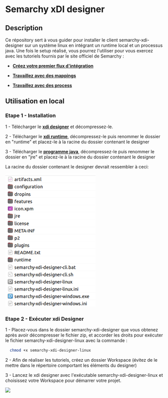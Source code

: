 
#  Semarchy xDI designer

## Description

Ce répository sert à vous guider pour installer le client semarchy-xdi-designer sur un système linux en intégrant un runtime local et un processus java. Une fois le setup réalisé, vous pourrez l'utiliser pour vous exercez avec les tutoriels fournis par le site officiel de Semarchy : 

- [**Créez votre premier flux d'intégration**](https://www.semarchy.com/tutorials-content/create-your-first-data-flow/#0)
  
- [**Travaillez avec des mappings**](https://www.semarchy.com/tutorials-content/work-with-mappings/#0)

- [**Travaillez avec des process**](https://docs.docker.com/engine/install/ubuntu/)


## Utilisation en local

### Etape 1 - Installation

1 -  Télécharger le [**xdi designer**](https://www.semarchy.com/downloads/products/2024.1/semarchy-xdi-designer-windows-linux-2024.1.1-20240117_105703.zip) et décompressez-le.

2 -  Télécharger le [**xdi runtime**](https://www.semarchy.com/downloads/products/2024.1/semarchy-xdi-runtime-2024.1.1-20240117_105703.zip), décompressez-le puis renommer le dossier en "runtime" et placez-le à la racine du dossier contenant le designer

3 - Télécharger le [**programme java**](https://download.java.net/java/GA/jdk11/13/GPL/openjdk-11.0.1_linux-x64_bin.tar.gz), décompressez-le puis renommer le dossier en "jre" et placez-le à la racine du dossier contenant le designer

La racine du dossier contenant le designer devrait ressembler à ceci:

![](screenshots/racine.png)

### Etape 2 - Exécuter xdi Designer

1 -  Placez-vous dans le dossier semarchy-xdi-designer que vous obtenez après avoir décompresser le fichier zip, et accorder les droits pour exécuter le fichier semarchy-xdi-designer-linux avec la commande : 

```bash
  chmod +x semarchy-xdi-designer-linux
```

2 -  Afin de réaliser les tutoriels, créez un dossier Workspace (évitez de le mettre dans le répertoire comportant les éléments du designer)

3 - Lancez le xdi designer avec l'exécutable semarchy-xdi-designer-linux et choisissez votre Workspace pour démarrer votre projet.

![](screenshots/fenêtre.png)





